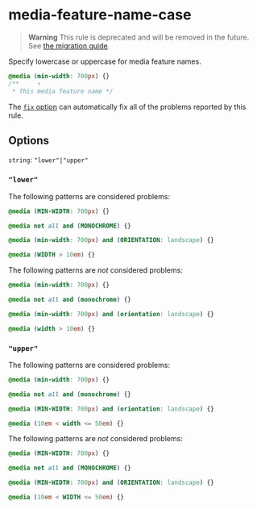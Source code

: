 # media-feature-name-case  
  
> **Warning** This rule is deprecated and will be removed in the future. See [the migration guide](../../../docs/migration-guide/to-15.md).  
  
Specify lowercase or uppercase for media feature names.  
  
<!-- prettier-ignore -->  
```css  
@media (min-width: 700px) {}  
/**     ↑  
 * This media feature name */  
```  
  
The [`fix` option](../../../docs/user-guide/options.md#fix) can automatically fix all of the problems reported by this rule.  
  
## Options  
  
`string`: `"lower"|"upper"`  
  
### `"lower"`  
  
The following patterns are considered problems:  
  
<!-- prettier-ignore -->  
```css  
@media (MIN-WIDTH: 700px) {}  
```  
  
<!-- prettier-ignore -->  
```css  
@media not all and (MONOCHROME) {}  
```  
  
<!-- prettier-ignore -->  
```css  
@media (min-width: 700px) and (ORIENTATION: landscape) {}  
```  
  
<!-- prettier-ignore -->  
```css  
@media (WIDTH > 10em) {}  
```  
  
The following patterns are _not_ considered problems:  
  
<!-- prettier-ignore -->  
```css  
@media (min-width: 700px) {}  
```  
  
<!-- prettier-ignore -->  
```css  
@media not all and (monochrome) {}  
```  
  
<!-- prettier-ignore -->  
```css  
@media (min-width: 700px) and (orientation: landscape) {}  
```  
  
<!-- prettier-ignore -->  
```css  
@media (width > 10em) {}  
```  
  
### `"upper"`  
  
The following patterns are considered problems:  
  
<!-- prettier-ignore -->  
```css  
@media (min-width: 700px) {}  
```  
  
<!-- prettier-ignore -->  
```css  
@media not all and (monochrome) {}  
```  
  
<!-- prettier-ignore -->  
```css  
@media (MIN-WIDTH: 700px) and (orientation: landscape) {}  
```  
  
<!-- prettier-ignore -->  
```css  
@media (10em < width <= 50em) {}  
```  
  
The following patterns are _not_ considered problems:  
  
<!-- prettier-ignore -->  
```css  
@media (MIN-WIDTH: 700px) {}  
```  
  
<!-- prettier-ignore -->  
```css  
@media not all and (MONOCHROME) {}  
```  
  
<!-- prettier-ignore -->  
```css  
@media (MIN-WIDTH: 700px) and (ORIENTATION: landscape) {}  
```  
  
<!-- prettier-ignore -->  
```css  
@media (10em < WIDTH <= 50em) {}  
```  
